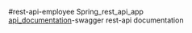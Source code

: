 #rest-api-employee
Spring_rest_api_app
<br>
[api_documentation](http://localhost:8080/swagger-ui/index.html#/)-swagger rest-api documentation
